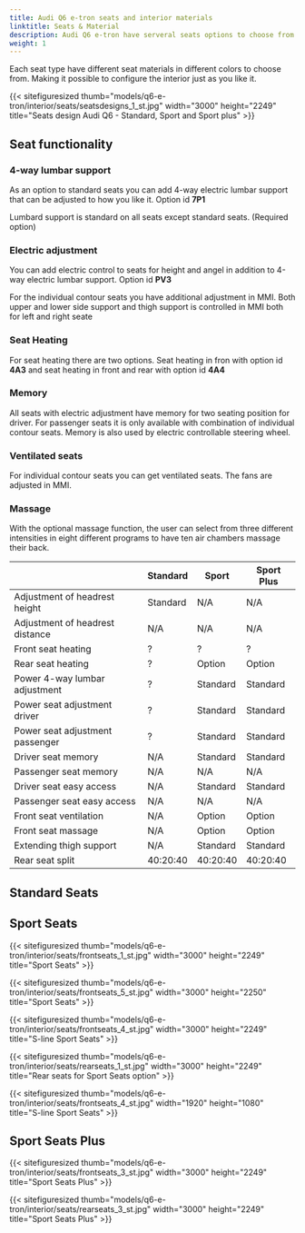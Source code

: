 ```yaml
---
title: Audi Q6 e-tron seats and interior materials
linktitle: Seats & Material
description: Audi Q6 e-tron have serveral seats options to choose from
weight: 1
---
```

<!-- markdownlint-disable MD033 -->

Each seat type have different seat materials in different colors to choose from. Making it possible to configure the interior just as you like it.

{{< sitefiguresized thumb="models/q6-e-tron/interior/seats/seatsdesigns_1_st.jpg" width="3000" height="2249" title="Seats design Audi Q6 - Standard, Sport and Sport plus" >}}


## Seat functionality


### 4-way lumbar support

As an option to standard seats you can add 4-way electric lumbar support that can be adjusted to how you like it. Option id **7P1**

Lumbard support is standard on all seats except standard seats. (Required option)

### Electric adjustment

You can add electric control to seats for height and angel in addition to 4-way electric lumbar support. Option id **PV3**


For the individual contour seats you have additional adjustment in MMI.
Both upper and lower side support and thigh support is controlled in MMI both for left and right seate

### Seat Heating

For seat heating there are two options. Seat heating in fron with option id **4A3** and seat heating in front and rear with
option id **4A4**

### Memory

All seats with electric adjustment have memory for two seating position for driver. For passenger seats it is only available with combination 
of individual contour seats. Memory is also used by electric controllable steering wheel.

### Ventilated seats

For individual contour seats you can get ventilated seats. The fans are adjusted in MMI.

### Massage

With the optional massage function, the user can select from three different intensities in eight different programs to have ten air chambers massage their back.

<div class="table-responsive">
<table class="table table-striped border">
    <thead>
        <tr>
        <th>
        </th>
        <th>Standard
        </th>
        <th>Sport 
        </th>
        <th>Sport Plus 
    </thead>
    <tbody>
    <tr>
        <td>Adjustment of headrest height</td>
        <td>Standard</td>
        <td>N/A</td>
        <td>N/A</td>
    </tr>
   <tr>
        <td>Adjustment of headrest distance</td>
        <td>N/A</td>
        <td>N/A</td>
        <td>N/A</td>
    </tr>
    <tr>
        <td>Front seat heating</td>
        <td>?</td>
        <td>?</td>
        <td>?</td>
    </tr>
    <tr>
        <td>Rear seat heating</td>
        <td>?</td>
        <td>Option</td>
        <td>Option</td>
    </tr>
    <tr>
        <td>Power 4-way lumbar adjustment</td>
        <td>?</td>
        <td>Standard</td>
        <td>Standard</td>
    </tr>
    <tr>
        <td>Power seat adjustment driver</td>
        <td>?</td>
        <td>Standard</td>
        <td>Standard</td>
    </tr>
        <tr>
        <td>Power seat adjustment passenger</td>
        <td>?</td>
        <td>Standard</td>
        <td>Standard</td>
    </tr>
    <tr>
        <td>Driver seat memory</td>
        <td>N/A</td>
        <td>Standard</td>
        <td>Standard</td>
    </tr>
     <tr>
        <td>Passenger seat memory</td>
        <td>N/A</td>
        <td>N/A</td>
        <td>N/A</td>
    </tr>
        <tr>
        <td>Driver seat easy access</td>
        <td>N/A</td>
        <td>Standard</td>
        <td>Standard</td>
    </tr>
     <tr>
        <td>Passenger seat easy access</td>
        <td>N/A</td>
        <td>N/A</td>
        <td>N/A</td>
    </tr>
    <tr>
        <td>Front seat ventilation</td>
        <td>N/A</td>
        <td>Option</td>
        <td>Option</td>
    </tr>
    <tr>
        <td>Front seat massage</td>
        <td>N/A</td>
        <td>Option</td>
        <td>Option</td>
    </tr>
    <tr>
        <td>Extending thigh support</td>
        <td>N/A</td>
        <td>Standard</td>
        <td>Standard</td>
    </tr>
        <tr>
        <td>Rear seat split</td>
        <td>40:20:40</td>
        <td>40:20:40</td>
        <td>40:20:40</td>
    </tr>
  </tbody>
</table>
</div>


## Standard Seats


## Sport Seats

{{< sitefiguresized thumb="models/q6-e-tron/interior/seats/frontseats_1_st.jpg" width="3000" height="2249" title="Sport Seats" >}}

{{< sitefiguresized thumb="models/q6-e-tron/interior/seats/frontseats_5_st.jpg" width="3000" height="2250" title="Sport Seats" >}}

{{< sitefiguresized thumb="models/q6-e-tron/interior/seats/frontseats_4_st.jpg" width="3000" height="2249" title="S-line Sport Seats" >}}

{{< sitefiguresized thumb="models/q6-e-tron/interior/seats/rearseats_1_st.jpg" width="3000" height="2249" title="Rear seats for Sport Seats option" >}}

{{< sitefiguresized thumb="models/q6-e-tron/interior/seats/frontseats_4_st.jpg" width="1920" height="1080" title="S-line Sport Seats" >}}


## Sport Seats Plus

{{< sitefiguresized thumb="models/q6-e-tron/interior/seats/frontseats_3_st.jpg" width="3000" height="2249" title="Sport Seats Plus" >}}

{{< sitefiguresized thumb="models/q6-e-tron/interior/seats/rearseats_3_st.jpg" width="3000" height="2249" title="Sport Seats Plus" >}}